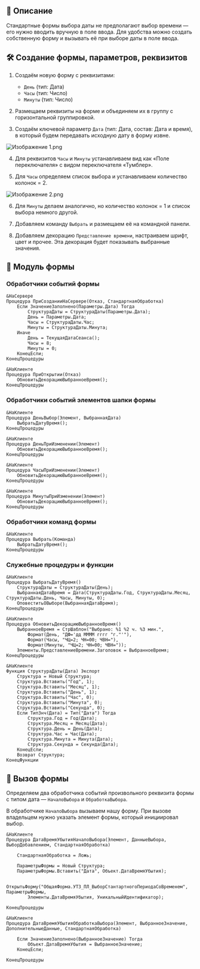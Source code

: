 ## 📝 Описание

Стандартные формы выбора даты не предполагают выбор времени — его нужно вводить вручную в поле ввода. Для удобства можно создать собственную форму и вызывать её при выборе даты в поле ввода.

## 🛠 Создание формы, параметров, реквизитов

1. Создаём новую форму с реквизитами:
   - `День` (тип: Дата)
   - `Часы` (тип: Число)
   - `Минуты` (тип: Число)

2. Размещаем реквизиты на форме и объединяем их в группу с горизонтальной группировкой.

3. Создаём ключевой параметр `Дата` (тип: Дата, состав: Дата и время), в который будем передавать исходную дату в форму извне.

![Изображение 1.png](https://sinenikolsky.ru/s/QEWSKmHn7HKGJX4/download?path=%2F2025%2F04%2F16&files=aa602e3a-8359-411c-be66-4df036543426.png)

4. Для реквизитов `Часы` и `Минуты` устанавливаем вид как «Поле переключателя» с видом переключателя «Тумблер».

5. Для `Часы` определяем список выбора и устанавливаем количество колонок = 2.

![Изображение 2.png](https://sinenikolsky.ru/s/QEWSKmHn7HKGJX4/download?path=%2F2025%2F04%2F16&files=1df97832-daf2-4cae-96e1-3524b06f712f.png)

6. Для `Минуты` делаем аналогично, но количество колонок = 1 и список выбора немного другой.

7. Добавляем команду `Выбрать` и размещаем её на командной панели.

8. Добавляем декорацию `Представление времени`, настраиваем шрифт, цвет и прочее. Эта декорация будет показывать выбранные значения.

## 🧩 Модуль формы

### Обработчики событий формы

```bsl
&НаСервере
Процедура ПриСозданииНаСервере(Отказ, СтандартнаяОбработка)
    Если ЗначениеЗаполнено(Параметры.Дата) Тогда
        СтруктураДаты = СтруктураДаты(Параметры.Дата);
        День = Параметры.Дата;
        Часы = СтруктураДаты.Час;
        Минуты = СтруктураДаты.Минута;
    Иначе
        День = ТекущаяДатаСеанса();
        Часы = 8;
        Минуты = 0;
    КонецЕсли;
КонецПроцедуры

&НаКлиенте
Процедура ПриОткрытии(Отказ)
    ОбновитьДекорациюВыбранноеВремя();
КонецПроцедуры
```

### Обработчики событий элементов шапки формы

```bsl
&НаКлиенте
Процедура ДеньВыбор(Элемент, ВыбраннаяДата)
    ВыбратьДатуВремя();
КонецПроцедуры

&НаКлиенте
Процедура ДеньПриИзменении(Элемент)
    ОбновитьДекорациюВыбранноеВремя();
КонецПроцедуры

&НаКлиенте
Процедура ЧасыПриИзменении(Элемент)
    ОбновитьДекорациюВыбранноеВремя();
КонецПроцедуры

&НаКлиенте
Процедура МинутыПриИзменении(Элемент)
    ОбновитьДекорациюВыбранноеВремя();
КонецПроцедуры
```

### Обработчики команд формы

```bsl
&НаКлиенте
Процедура Выбрать(Команда)
    ВыбратьДатуВремя();
КонецПроцедуры
```

### Служебные процедуры и функции

```bsl
&НаКлиенте
Процедура ВыбратьДатуВремя()
    СтруктураДаты = СтруктураДаты(День);
    ВыбраннаяДатаВремя = Дата(СтруктураДаты.Год, СтруктураДаты.Месяц, СтруктураДаты.День, Часы, Минуты, 0);
    ОповеститьОВыборе(ВыбраннаяДатаВремя);
КонецПроцедуры

&НаКлиенте
Процедура ОбновитьДекорациюВыбранноеВремя()
    ВыбранноеВремя = СтрШаблон("Выбрано: %1 %2 ч. %3 мин.",
        Формат(День, "ДФ='дд ММММ гггг "г."'"),
        Формат(Часы, "ЧЦ=2; ЧН=00; ЧВН="),
        Формат(Минуты, "ЧЦ=2; ЧН=00; ЧВН="));
    Элементы.ПредставлениеВремени.Заголовок = ВыбранноеВремя;
КонецПроцедуры

&НаКлиенте
Функция СтруктураДаты(Дата) Экспорт
    Структура = Новый Структура;
    Структура.Вставить("Год", 1);
    Структура.Вставить("Месяц", 1);
    Структура.Вставить("День", 1);
    Структура.Вставить("Час", 0);
    Структура.Вставить("Минута", 0);
    Структура.Вставить("Секунда", 0);
    Если ТипЗнч(Дата) = Тип("Дата") Тогда
        Структура.Год = Год(Дата);
        Структура.Месяц = Месяц(Дата);
        Структура.День = День(Дата);
        Структура.Час = Час(Дата);
        Структура.Минута = Минута(Дата);
        Структура.Секунда = Секунда(Дата);
    КонецЕсли;
    Возврат Структура;
КонецФункции
```

## 🚀 Вызов формы

Определяем два обработчика событий произвольного реквизита формы с типом дата — `НачалоВыбора` и `ОбработкаВыбора`.

В обработчике `НачалоВыбора` вызываем нашу форму. При вызове владельцем нужно указать элемент формы, который инициировал выбор.

```bsl
&НаКлиенте
Процедура ДатаВремяУбытияНачалоВыбора(Элемент, ДанныеВыбора, ВыборДобавлением, СтандартнаяОбработка)
	
	СтандартнаяОбработка = Ложь;
	
	ПараметрыФормы = Новый Структура;
	ПараметрыФормы.Вставить("Дата", Объект.ДатаВремяУбытия);
	
	ОткрытьФорму("ОбщаяФорма.УТЗ_ПЛ_ВыборСтантартногоПериодаСоВременем", ПараметрыФормы,
		Элементы.ДатаВремяУбытия, УникальныйИдентификатор);
		
КонецПроцедуры

&НаКлиенте
Процедура ДатаВремяУбытияОбработкаВыбора(Элемент, ВыбранноеЗначение, ДополнительныеДанные, СтандартнаяОбработка)
	
	Если ЗначениеЗаполнено(ВыбранноеЗначение) Тогда
		Объект.ДатаВремяУбытия = ВыбранноеЗначение;
	КонецЕсли;
	
КонецПроцедуры
```